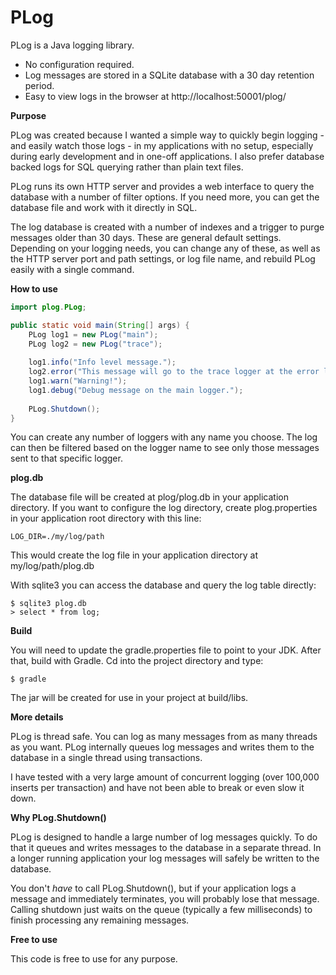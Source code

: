 # PLog

PLog is a Java logging library.

- No configuration required.
- Log messages are stored in a SQLite database with a 30 day retention period.
- Easy to view logs in the browser at http://localhost:50001/plog/

**Purpose**

PLog was created because I wanted a simple way to quickly begin logging - and easily watch those logs - in my applications with no setup, especially during early development and in one-off applications. I also prefer database backed logs for SQL querying rather than plain text files.

PLog runs its own HTTP server and provides a web interface to query the database with a number of filter options. If you need more, you can get the database file and work with it directly in SQL.

The log database is created with a number of indexes and a trigger to purge messages older than 30 days. These are general default settings. Depending on your logging needs, you can change any of these, as well as the HTTP server port and path settings, or log file name, and rebuild PLog easily with a single command.

**How to use**

```java
import plog.PLog;

public static void main(String[] args) {
    PLog log1 = new PLog("main");
    PLog log2 = new PLog("trace");
    
    log1.info("Info level message.");
    log2.error("This message will go to the trace logger at the error log level.");
    log1.warn("Warning!");
    log1.debug("Debug message on the main logger.");
    
    PLog.Shutdown();
}
```

You can create any number of loggers with any name you choose. The log can then be filtered based on the logger name to see only those messages sent to that specific logger.

**plog.db**

The database file will be created at plog/plog.db in your application directory. If you want to configure the log directory, create plog.properties in your application root directory with this line:

```
LOG_DIR=./my/log/path
```

This would create the log file in your application directory at my/log/path/plog.db

With sqlite3 you can access the database and query the log table directly:

```
$ sqlite3 plog.db
> select * from log;
```

**Build**

You will need to update the gradle.properties file to point to your JDK. After that, build with Gradle. Cd into the project directory and type:

```
$ gradle
```

The jar will be created for use in your project at build/libs.

**More details**

PLog is thread safe. You can log as many messages from as many threads as you want. PLog internally queues log messages and writes them to the database in a single thread using transactions.

I have tested with a very large amount of concurrent logging (over 100,000 inserts per transaction) and have not been able to break or even slow it down.

**Why PLog.Shutdown()**

PLog is designed to handle a large number of log messages quickly. To do that it queues and writes messages to the database in a separate thread.
In a longer running application your log messages will safely be written to the database.

You don't *have* to call PLog.Shutdown(), but if your application logs a message and immediately terminates, you will probably lose that message. Calling shutdown just waits on the queue (typically a few milliseconds) to finish processing any remaining messages.

**Free to use**

This code is free to use for any purpose.
